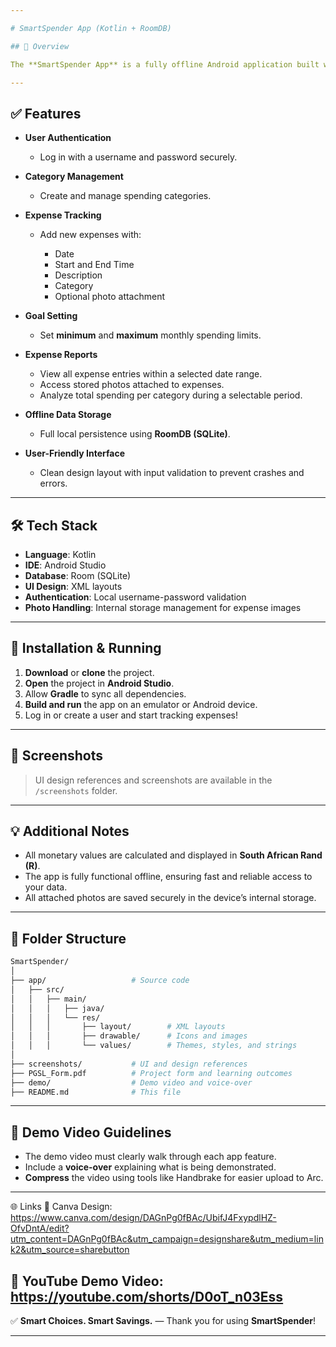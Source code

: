 ```yaml
---

# SmartSpender App (Kotlin + RoomDB)

## 📱 Overview

The **SmartSpender App** is a fully offline Android application built with Kotlin and RoomDB, helping users track expenses, manage categories, and set monthly financial goals. Users can log in, add expenses with optional photos, and monitor their spending over custom periods. All amounts are displayed in South African Rand (R).

---
```


## ✅ Features

* **User Authentication**

  * Log in with a username and password securely.

* **Category Management**

  * Create and manage spending categories.

* **Expense Tracking**

  * Add new expenses with:

    * Date
    * Start and End Time
    * Description
    * Category
    * Optional photo attachment

* **Goal Setting**

  * Set **minimum** and **maximum** monthly spending limits.

* **Expense Reports**

  * View all expense entries within a selected date range.
  * Access stored photos attached to expenses.
  * Analyze total spending per category during a selectable period.

* **Offline Data Storage**

  * Full local persistence using **RoomDB (SQLite)**.

* **User-Friendly Interface**

  * Clean design layout with input validation to prevent crashes and errors.

---

## 🛠 Tech Stack

* **Language**: Kotlin
* **IDE**: Android Studio
* **Database**: Room (SQLite)
* **UI Design**: XML layouts
* **Authentication**: Local username-password validation
* **Photo Handling**: Internal storage management for expense images

---

## 🔧 Installation & Running

1. **Download** or **clone** the project.
2. **Open** the project in **Android Studio**.
3. Allow **Gradle** to sync all dependencies.
4. **Build and run** the app on an emulator or Android device.
5. Log in or create a user and start tracking expenses!

---

## 📸 Screenshots

> UI design references and screenshots are available in the `/screenshots` folder.

---

## 💡 Additional Notes

* All monetary values are calculated and displayed in **South African Rand (R)**.
* The app is fully functional offline, ensuring fast and reliable access to your data.
* All attached photos are saved securely in the device’s internal storage.

---

## 📂 Folder Structure

```bash
SmartSpender/
│
├── app/                   # Source code
│   ├── src/
│   │   ├── main/
│   │   │   ├── java/
│   │   │   └── res/
│   │   │       ├── layout/        # XML layouts
│   │   │       ├── drawable/      # Icons and images
│   │   │       └── values/        # Themes, styles, and strings
│
├── screenshots/           # UI and design references
├── PGSL_Form.pdf          # Project form and learning outcomes
├── demo/                  # Demo video and voice-over
├── README.md              # This file
```

---

## 🎥 Demo Video Guidelines

* The demo video must clearly walk through each app feature.
* Include a **voice-over** explaining what is being demonstrated.
* **Compress** the video using tools like Handbrake for easier upload to Arc.

---
🌐 Links
📄 Canva Design:
https://www.canva.com/design/DAGnPg0fBAc/UbifJ4FxypdlHZ-OfvDntA/edit?utm_content=DAGnPg0fBAc&utm_campaign=designshare&utm_medium=link2&utm_source=sharebutton 

🎥 YouTube Demo Video:
https://youtube.com/shorts/D0oT_n03Ess 
---
✅ **Smart Choices. Smart Savings.** — Thank you for using **SmartSpender**!

---
